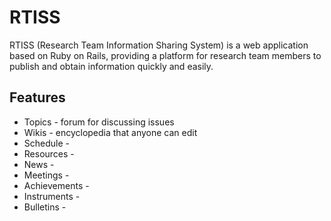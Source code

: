 # RTISS

RTISS (Research Team Information Sharing System) is a web application based on Ruby on Rails, providing a platform for research team members to publish and obtain information quickly and easily.

## Features

* Topics - forum for discussing issues
* Wikis - encyclopedia that anyone can edit
* Schedule -
* Resources -
* News -
* Meetings -
* Achievements -
* Instruments - 
* Bulletins -
